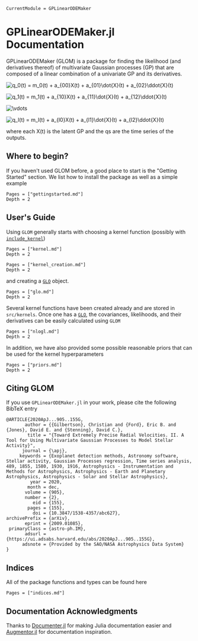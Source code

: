 ```@meta
CurrentModule = GPLinearODEMaker
```

# GPLinearODEMaker.jl Documentation

GPLinearODEMaker (GLOM) is a package for finding the likelihood (and derivatives thereof) of multivariate Gaussian processes (GP) that are composed of a linear combination of a univariate GP and its derivatives.

![q_0(t) = m_0(t) + a_{00}X(t) + a_{01}\dot{X}(t) + a_{02}\ddot{X}(t)](https://render.githubusercontent.com/render/math?math=q_0(t)%20%3D%20m_0(t)%20%2B%20a_%7B00%7DX(t)%20%2B%20a_%7B01%7D%5Cdot%7BX%7D(t)%20%2B%20a_%7B02%7D%5Cddot%7BX%7D(t))

![q_1(t) = m_1(t) + a_{10}X(t) + a_{11}\dot{X}(t) + a_{12}\ddot{X}(t)](https://render.githubusercontent.com/render/math?math=q_1(t)%20%3D%20m_1(t)%20%2B%20a_%7B10%7DX(t)%20%2B%20a_%7B11%7D%5Cdot%7BX%7D(t)%20%2B%20a_%7B12%7D%5Cddot%7BX%7D(t))

![\vdots](https://render.githubusercontent.com/render/math?math=%5Cvdots)

![q_l(t) = m_l(t) + a_{l0}X(t) + a_{l1}\dot{X}(t) + a_{l2}\ddot{X}(t)](https://render.githubusercontent.com/render/math?math=q_l(t)%20%3D%20m_l(t)%20%2B%20a_%7Bl0%7DX(t)%20%2B%20a_%7Bl1%7D%5Cdot%7BX%7D(t)%20%2B%20a_%7Bl2%7D%5Cddot%7BX%7D(t))

where each X(t) is the latent GP and the qs are the time series of the outputs.

## Where to begin?

If you haven't used GLOM before, a good place to start is the "Getting Started" section. We list how to install the package as well as a simple example

```@contents
Pages = ["gettingstarted.md"]
Depth = 2
```

## User's Guide

Using `GLOM` generally starts with choosing a kernel function (possibly with [`include_kernel`](@ref))

```@contents
Pages = ["kernel.md"]
Depth = 2
```

```@contents
Pages = ["kernel_creation.md"]
Depth = 2
```

and creating a [`GLO`](@ref) object.

```@contents
Pages = ["glo.md"]
Depth = 2
```

Several kernel functions have been created already and are stored in `src/kernels`. Once one has a [`GLO`](@ref), the covariances, likelihoods, and their derivatives can be easily calculated using `GLOM`

```@contents
Pages = ["nlogl.md"]
Depth = 2
```

In addition, we have also provided some possible reasonable priors that can be used for the kernel hyperparameters

```@contents
Pages = ["priors.md"]
Depth = 2
```

## Citing GLOM

If you use `GPLinearODEMaker.jl` in your work, please cite the following BibTeX entry

```
@ARTICLE{2020ApJ...905..155G,
       author = {{Gilbertson}, Christian and {Ford}, Eric B. and {Jones}, David E. and {Stenning}, David C.},
        title = "{Toward Extremely Precise Radial Velocities. II. A Tool for Using Multivariate Gaussian Processes to Model Stellar Activity}",
      journal = {\apj},
     keywords = {Exoplanet detection methods, Astronomy software, Stellar activity, Gaussian Processes regression, Time series analysis, 489, 1855, 1580, 1930, 1916, Astrophysics - Instrumentation and Methods for Astrophysics, Astrophysics - Earth and Planetary Astrophysics, Astrophysics - Solar and Stellar Astrophysics},
         year = 2020,
        month = dec,
       volume = {905},
       number = {2},
          eid = {155},
        pages = {155},
          doi = {10.3847/1538-4357/abc627},
archivePrefix = {arXiv},
       eprint = {2009.01085},
 primaryClass = {astro-ph.IM},
       adsurl = {https://ui.adsabs.harvard.edu/abs/2020ApJ...905..155G},
      adsnote = {Provided by the SAO/NASA Astrophysics Data System}
}
```
## Indices

All of the package functions and types can be found here

```@contents
Pages = ["indices.md"]
```

## Documentation Acknowledgments
Thanks to [Documenter.jl](https://github.com/JuliaDocs/Documenter.jl) for making Julia documentation easier and [Augmentor.jl](https://github.com/Evizero/Augmentor.jl) for documentation inspiration.
